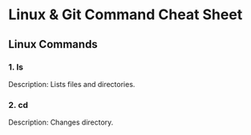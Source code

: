 # Linux & Git Command Cheat Sheet

## Linux Commands

### 1. ls
Description: Lists files and directories.

### 2. cd
Description: Changes directory.
